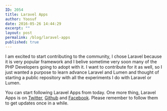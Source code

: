 ```yaml
---
ID: 2054
title: Laravel Apps
author: Yoosuf
date: 2016-05-26 14:44:29
excerpt: ""
layout: post
permalink: /blog/laravel-apps
published: true
---
```

I am excited to start contributing to the community, I chose Laravel because it is very popular framework and I belive sometime very soon many of the PHP Developers going to adopt with it. I want to contribute for it as well, so I just wanted a purpose to learn advance Laravel and Lumen and thought of starting a public repository with all the experiments I do with Laravel or Lumen.

You can start following Laravel Apps from today. One more thing, Laravel Apps is on [Twitter](https://twitter.com/laravelapps), [Github](https://github.com/laravelapps) and [Facebook](https://facebook.com/laravelapps). Please remember to follow them to get updates once in a while.